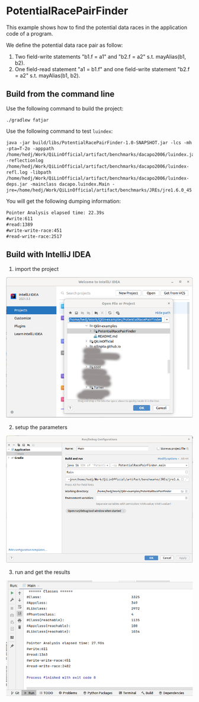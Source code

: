 # PotentialRacePairFinder
This example shows how to find the potential data races in the application code of a program.

We define the potential data race pair as follow:
1. Two field-write statements "b1.f = a1" and "b2.f = a2" s.t. mayAlias(b1, b2).
2. One field-read statement "a1 = b1.f" and one field-write statement "b2.f = a2" s.t. mayAlias(b1, b2).

## Build from the command line

Use the following command to build the project:
```commandline
./gradlew fatjar
```

Use the following command to test `luindex`:
```commandline
java -jar build/libs/PotentialRacePairFinder-1.0-SNAPSHOT.jar -lcs -mh -pta=T-2o -apppath /home/hedj/Work/QiLinOfficial/artifact/benchmarks/dacapo2006/luindex.jar -reflectionlog /home/hedj/Work/QiLinOfficial/artifact/benchmarks/dacapo2006/luindex-refl.log -libpath /home/hedj/Work/QiLinOfficial/artifact/benchmarks/dacapo2006/luindex-deps.jar -mainclass dacapo.luindex.Main -jre=/home/hedj/Work/QiLinOfficial/artifact/benchmarks/JREs/jre1.6.0_45
```

You will get the following dumping information:
```commandline
Pointer Analysis elapsed time: 22.39s
#write:611
#read:1389
#write-write-race:451
#read-write-race:2517
```

## Build with IntelliJ IDEA

1. import the project

![](images/import.png)

2. setup the parameters

![](images/arg.png)

3. run and get the results

![](images/result.png)
